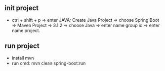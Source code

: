## init project

- ctrl + shift + p => enter JAVA: Create Java Project => choose Spring Boot => Maven Project => 3.1.2 => choose Java => enter name group id => enter name project.

## run project
- install mvn
- run cmd: mvn clean spring-boot:run